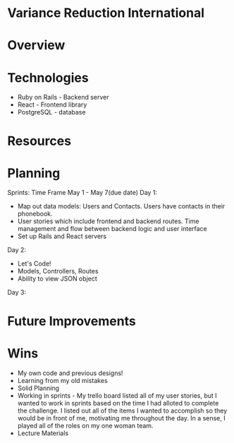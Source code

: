 # Variance Reduction International

# Overview

# Technologies
* Ruby on Rails - Backend server
* React - Frontend library
* PostgreSQL - database

# Resources

# Planning

Sprints: Time Frame May 1 - May 7(due date)
Day 1: 
* Map out data models: Users and Contacts.  Users have contacts in their phonebook.
* User stories which include frontend and backend routes.  Time management and flow between backend logic and user interface
* Set up Rails and React servers

Day 2:
* Let's Code!
* Models, Controllers, Routes
* Ability to view JSON object

Day 3:




# Future Improvements

# Wins
* My own code and previous designs!
* Learning from my old mistakes
* Solid Planning
* Working in sprints - My trello board listed all of my user stories, but I wanted to work in sprints based on the time I had alloted to complete the challenge.
I listed out all of the items I wanted to accomplish so they would be in front of me, motivating me throughout the day.  In a sense, I played all of the roles on my one woman team. 
* Lecture Materials
